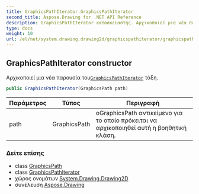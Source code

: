 ```yaml
---
title: GraphicsPathIterator.GraphicsPathIterator
second_title: Aspose.Drawing for .NET API Reference
description: GraphicsPathIterator κατασκευαστής. Αρχικοποιεί μια νέα παρουσία τουGraphicsPathIterator τάξη.
type: docs
weight: 10
url: /el/net/system.drawing.drawing2d/graphicspathiterator/graphicspathiterator/
---
```

## GraphicsPathIterator constructor

Αρχικοποιεί μια νέα παρουσία του[`GraphicsPathIterator`](../) τάξη.

```csharp
public GraphicsPathIterator(GraphicsPath path)
```

| Παράμετρος | Τύπος | Περιγραφή |
| --- | --- | --- |
| path | GraphicsPath | οGraphicsPath αντικείμενο για το οποίο πρόκειται να αρχικοποιηθεί αυτή η βοηθητική κλάση. |

### Δείτε επίσης

* class [GraphicsPath](../../graphicspath/)
* class [GraphicsPathIterator](../)
* χώρος ονομάτων [System.Drawing.Drawing2D](../../graphicspathiterator/)
* συνέλευση [Aspose.Drawing](../../../)


